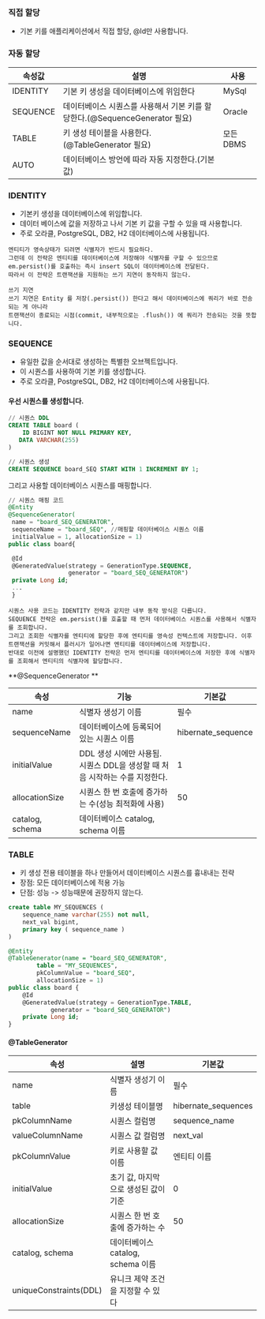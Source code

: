 ### 직접 할당
- 기본 키를 애플리케이션에서 직접 할당, @Id만 사용합니다.

### 자동 할당

|속성값|설명|사용|
|----|----|----|
|IDENTITY|기본 키 생성을 데이터베이스에 위임한다|MySql|
|SEQUENCE|데이터베이스 시퀀스를 사용해서 기본 키를 할당한다.(@SequenceGenerator 필요)|Oracle|
|TABLE|키 생성 테이블을 사용한다. (@TableGenerator 필요)|모든 DBMS|
|AUTO|데이터베이스 방언에 따라 자동 지정한다.(기본값)||


### IDENTITY
- 기본키 생성을 데이터베이스에 위임합니다.
- 데이터 베이스에 값을 저장하고 나서 기본 키 값을 구할 수 있을 때 사용합니다.
- 주로 오라클, PostgreSQL, DB2, H2 데이터베이스에 사용됩니다.

```
엔티티가 영속상태가 되려면 식별자가 반드시 필요하다. 
그런데 이 전략은 엔티티를 데이터베이스에 저장해야 식별자를 구할 수 있으므로 
em.persist()를 호출하는 즉시 insert SQL이 데이터베이스에 전달된다. 
따라서 이 전략은 트랜잭션을 지원하는 쓰기 지연이 동작하지 않는다.
```
```
쓰기 지연
쓰기 지연은 Entity 를 저장(.persist()) 한다고 해서 데이터베이스에 쿼리가 바로 전송 되는 게 아니라
트랜잭션이 종료되는 시점(commit, 내부적으로는 .flush()) 에 쿼리가 전송되는 것을 뜻합니다.
```

### SEQUENCE
- 유일한 값을 순서대로 생성하는 특별한 오브젝트입니다.
- 이 시퀀스를 사용하여 기본 키를 생성합니다.
- 주로 오라클, PostgreSQL, DB2, H2 데이터베이스에 사용됩니다.

#### 우선 시퀀스를 생성합니다.
```sql
// 시퀀스 DDL
CREATE TABLE board (
	ID BIGINT NOT NULL PRIMARY KEY,
   DATA VARCHAR(255)
)

// 시퀀스 생성
CREATE SEQUENCE board_SEQ START WITH 1 INCREMENT BY 1;
```
그리고 사용할 데이터베이스 시퀀스를 매핑합니다.
```sql
// 시퀀스 매핑 코드
@Entity
@SequenceGenerator(
 name = "board_SEQ_GENERATOR",
 sequenceName = "board_SEQ", //매핑할 데이터베이스 시퀀스 이름
 initialValue = 1, allocationSize = 1)
public class board{

 @Id
 @GeneratedValue(strategy = GenerationType.SEQUENCE,
                 generator = "board_SEQ_GENERATOR")
 private Long id;
 ...
 }
```
```
시퀀스 사용 코드는 IDENTITY 전략과 같지만 내부 동작 방식은 다릅니다.
SEQUENCE 전략은 em.persist()를 호출할 때 먼저 데이터베이스 시퀀스를 사용해서 식별자를 조회합니다.
그리고 조회한 식별자를 엔티티에 할당한 후에 엔티티를 영속성 컨텍스트에 저장합니다. 이후 트랜잭션을 커밋해서 플러시가 일어나면 엔티티를 데이터베이스에 저장합니다.
반대로 이전에 설명했던 IDENTITY 전략은 먼저 엔티티를 데이터베이스에 저장한 후에 식별자를 조회해서 엔티티의 식별자에 할당합니다.
```

**@SequenceGenerator
**

|속성|기능|기본값|
|----|----|----|
|name|식별자 생성기 이름|필수|
|sequenceName|데이터베이스에 등록되어 있는 시퀀스 이름|hibernate_sequence|
|initialValue|DDL 생성 시에만 사용됨. 시퀀스 DDL을 생성할 때 처음 시작하는 수를 지정한다.|1|
|allocationSize|시퀀스 한 번 호출에 증가하는 수(성능 최적화에 사용)|50|
|catalog, schema|데이터베이스 catalog, schema 이름||

### TABLE

- 키 생성 전용 테이블을 하나 만들어서 데이터베이스 시퀀스를 흉내내는 전략
- 장점: 모든 데이터베이스에 적용 가능 
- 단점: 성능 -> 성능때문에 권장하지 않는다.

```sql
create table MY_SEQUENCES (
	sequence_name varchar(255) not null,
    next_val bigint,
    primary key ( sequence_name )
)
```

```sql
@Entity
@TableGenerator(name = "board_SEQ_GENERATOR",
        table = "MY_SEQUENCES",
        pkColumnValue = "board_SEQ",
        allocationSize = 1) 
public class board {
    @Id
    @GeneratedValue(strategy = GenerationType.TABLE,
            generator = "board_SEQ_GENERATOR")
    private Long id;
}
```

#### @TableGenerator

|속성|설명|기본값|
|---|---|---|
|name|식별자 생성기 이름|필수|
table|키생성 테이블명|hibernate_sequences|
pkColumnName|시퀀스 컬럼명|sequence_name|
valueColumnName	|시퀀스 값 컬럼명|next_val|
pkColumnValue|키로 사용할 값 이름|엔티티 이름|
initialValue|초기 값, 마지막으로 생성된 값이 기준|0|
allocationSize|시퀀스 한 번 호출에 증가하는 수|50|
catalog, schema|데이터베이스 catalog, schema 이름||
uniqueConstraints(DDL)|유니크 제약 조건을 지정할 수 있다||
